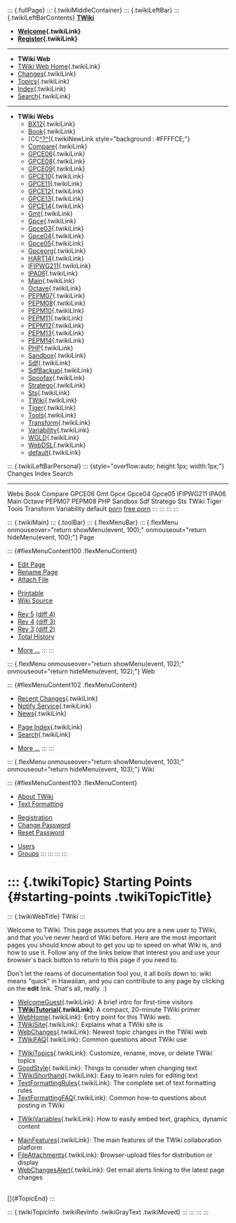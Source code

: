 ::: {.fullPage}
::: {.twikiMiddleContainer}
::: {.twikiLeftBar}
::: {.twikiLeftBarContents}
**[TWiki](http://TWiki.org/)**

-   **[Welcome](WelcomeGuest){.twikiLink}**
-   **[Register](TWikiRegistration){.twikiLink}**

------------------------------------------------------------------------

-   **TWiki Web**
-   [TWiki Web Home](WebHome){.twikiLink}
-   [Changes](WebChanges){.twikiLink}
-   [Topics](WebTopicList){.twikiLink}
-   [Index](WebIndex){.twikiLink}
-   [Search](WebSearch){.twikiLink}

------------------------------------------------------------------------

-   **TWiki Webs**
    -   [BX12](../BX12/WebHome){.twikiLink}
    -   [Book](../Book/WebHome){.twikiLink}
    -   [CC[^?^](http://www.program-transformation.org/edit/CC/WebHome?topicparent=TWiki.StartingPoints)]{.twikiNewLink
        style="background : #FFFFCE;"}
    -   [Compare](../Compare/WebHome){.twikiLink}
    -   [GPCE06](../GPCE06/WebHome){.twikiLink}
    -   [GPCE08](../GPCE08/WebHome){.twikiLink}
    -   [GPCE09](../GPCE09/WebHome){.twikiLink}
    -   [GPCE10](../GPCE10/WebHome){.twikiLink}
    -   [GPCE11](../GPCE11/WebHome){.twikiLink}
    -   [GPCE12](../GPCE12/WebHome){.twikiLink}
    -   [GPCE13](../GPCE13/WebHome){.twikiLink}
    -   [GPCE14](../GPCE14/WebHome){.twikiLink}
    -   [Gmt](../Gmt/WebHome){.twikiLink}
    -   [Gpce](../Gpce/WebHome){.twikiLink}
    -   [Gpce03](http://www.program-transformation.org/Gpce03/WebHome){.twikiLink}
    -   [Gpce04](../Gpce04/WebHome){.twikiLink}
    -   [Gpce05](../Gpce05/WebHome){.twikiLink}
    -   [Gpceorg](../Gpceorg/WebHome){.twikiLink}
    -   [HART14](../HART14/WebHome){.twikiLink}
    -   [IFIPWG211](http://www.program-transformation.org/IFIPWG211/WebHome){.twikiLink}
    -   [IPA06](../IPA06/WebHome){.twikiLink}
    -   [Main](../Main/WebHome){.twikiLink}
    -   [Octave](../Octave/WebHome){.twikiLink}
    -   [PEPM07](../PEPM07/WebHome){.twikiLink}
    -   [PEPM08](../PEPM08/WebHome){.twikiLink}
    -   [PEPM10](../PEPM10/WebHome){.twikiLink}
    -   [PEPM11](../PEPM11/WebHome){.twikiLink}
    -   [PEPM12](../PEPM12/WebHome){.twikiLink}
    -   [PEPM13](../PEPM13/WebHome){.twikiLink}
    -   [PEPM14](../PEPM14/WebHome){.twikiLink}
    -   [PHP](../PHP/WebHome){.twikiLink}
    -   [Sandbox](../Sandbox/WebHome){.twikiLink}
    -   [Sdf](../Sdf/WebHome){.twikiLink}
    -   [SdfBackup](../SdfBackup/WebHome){.twikiLink}
    -   [Spoofax](../Spoofax/WebHome){.twikiLink}
    -   [Stratego](../Stratego/WebHome){.twikiLink}
    -   [Sts](../Sts/WebHome){.twikiLink}
    -   [TWiki](WebHome){.twikiLink}
    -   [Tiger](../Tiger/WebHome){.twikiLink}
    -   [Tools](../Tools/WebHome){.twikiLink}
    -   [Transform](../Transform/WebHome){.twikiLink}
    -   [Variability](../Variability/WebHome){.twikiLink}
    -   [WGLD](../WGLD/WebHome){.twikiLink}
    -   [WebDSL](../WebDSL/WebHome){.twikiLink}
    -   [default](DefaultWebHome){.twikiLink}

::: {.twikiLeftBarPersonal}
::: {style="overflow:auto; height:1px; width:1px;"}
Changes Index Search

------------------------------------------------------------------------

Webs Book Compare GPCE06 Gmt Gpce Gpce04 Gpce05 IFIPWG211 IPA06 Main
Octave PEPM07 PEPM08 PHP Sandbox Sdf Stratego Sts TWiki Tiger Tools
Transform Variability default
[porn](http://www.estrategiavirtual.com/adult/) [free
porn](http://www.estrategiavirtual.com/free/)
:::
:::
:::
:::

::: {.twikiMain}
::: {.toolBar}
::: {.flexMenuBar}
::: {.flexMenu onmouseover="return showMenu(event, 100);" onmouseout="return hideMenu(event, 100);"}
Page

::: {#flexMenuContent100 .flexMenuContent}
-   [Edit
    Page](http://www.program-transformation.org/edit/TWiki/StartingPoints?t=1536826217)
-   [Rename
    Page](http://www.program-transformation.org/rename/TWiki/StartingPoints)
-   [Attach
    File](http://www.program-transformation.org/attach/TWiki/StartingPoints)

<!-- -->

-   [Printable](http://www.program-transformation.org/view/TWiki/StartingPoints?skin=print.pattern)
-   [Wiki
    Source](http://www.program-transformation.org/view/TWiki/StartingPoints?skin=text&raw=on&contenttype=text/plain)

<!-- -->

-   [Rev
    5](http://www.program-transformation.org/view/TWiki/StartingPoints?rev=1.5)
    [(diff 4)](http://www.program-transformation.org/rdiff/TWiki/StartingPoints?rev1=1.5&rev2=1.4)
-   [Rev
    4](http://www.program-transformation.org/view/TWiki/StartingPoints?rev=1.4)
    [(diff 3)](http://www.program-transformation.org/rdiff/TWiki/StartingPoints?rev1=1.4&rev2=1.3)
-   [Rev
    3](http://www.program-transformation.org/view/TWiki/StartingPoints?rev=1.3)
    [(diff 2)](http://www.program-transformation.org/rdiff/TWiki/StartingPoints?rev1=1.3&rev2=1.2)
-   [Total
    History](http://www.program-transformation.org/rdiff/TWiki/StartingPoints)

<!-- -->

-   [More
    \...](http://www.program-transformation.org/oops/TWiki/StartingPoints?template=oopsmore&param1=1.5&param2=1.5)
:::
:::

::: {.flexMenu onmouseover="return showMenu(event, 102);" onmouseout="return hideMenu(event, 102);"}
Web

::: {#flexMenuContent102 .flexMenuContent}
-   [Recent Changes](WebChanges){.twikiLink}
-   [Notify Service](WebNotify){.twikiLink}
-   [News](WebNews){.twikiLink}

<!-- -->

-   [Page Index](WebIndex){.twikiLink}
-   [Search](WebSearch){.twikiLink}

<!-- -->

-   [More
    \...](http://www.program-transformation.org/oops/TWiki/StartingPoints?template=oopsmore&param1=1.5&param2=1.5)
:::
:::

::: {.flexMenu onmouseover="return showMenu(event, 103);" onmouseout="return hideMenu(event, 103);"}
Wiki

::: {#flexMenuContent103 .flexMenuContent}
-   [About
    TWiki](http://www.program-transformation.org/view/TWiki/WebHome)
-   [Text
    Formatting](http://www.program-transformation.org/view/TWiki/TextFormattingRules)

<!-- -->

-   [Registration](http://www.program-transformation.org/view/TWiki/TWikiRegistration)
-   [Change
    Password](http://www.program-transformation.org/view/TWiki/ChangePassword)
-   [Reset
    Password](http://www.program-transformation.org/view/TWiki/ResetPassword)

<!-- -->

-   [Users](http://www.program-transformation.org/view/Main/TWikiUsers)
-   [Groups](http://www.program-transformation.org/view/Main/TWikiGroups)
:::
:::
:::
:::

::: {.twikiTopic}
Starting Points {#starting-points .twikiTopicTitle}
===============

::: {.twikiWebTitle}
TWiki
:::

Welcome to TWiki. This page assumes that you are a new user to TWiki,
and that you\'ve never heard of Wiki before. Here are the most important
pages you should know about to get you up to speed on what Wiki is, and
how to use it. Follow any of the links below that interest you and use
your browser\'s back button to return to this page if you need to.

Don\'t let the reams of documentation fool you, it all boils down to:
wiki means \"quick\" in Hawaiian, and you can contribute to any page by
clicking on the **edit** link. That\'s all, really. :)

-   [WelcomeGuest](WelcomeGuest){.twikiLink}: A brief intro for
    first-time visitors
-   **[TWikiTutorial](TWikiTutorial){.twikiLink}**: A compact, 20-minute
    TWiki primer
-   [WebHome](WebHome){.twikiLink}: Entry point for this TWiki web.
-   [TWikiSite](TWikiSite){.twikiLink}: Explains what a TWiki site is
-   [WebChanges](WebChanges){.twikiLink}: Newest topic changes in the
    TWiki web
-   [TWikiFAQ](TWikiFAQ){.twikiLink}: Common questions about TWiki use

<!-- -->

-   [TWikiTopics](TWikiTopics){.twikiLink}: Customize, rename, move, or
    delete TWiki topics
-   [GoodStyle](GoodStyle){.twikiLink}: Things to consider when changing
    text
-   [TWikiShorthand](TWikiShorthand){.twikiLink}: Easy to learn rules
    for editing text
-   [TextFormattingRules](TextFormattingRules){.twikiLink}: The complete
    set of text formatting rules
-   [TextFormattingFAQ](TextFormattingFAQ){.twikiLink}: Common how-to
    questions about posting in TWiki

<!-- -->

-   [TWikiVariables](TWikiVariables){.twikiLink}: How to easily embed
    text, graphics, dynamic content

<!-- -->

-   [MainFeatures](MainFeatures){.twikiLink}: The main features of the
    TWiki collaboration platform
-   [FileAttachments](FileAttachment){.twikiLink}: Browser-upload files
    for distribution or display
-   [WebChangesAlert](WebChangesAlert){.twikiLink}: Get email alerts
    linking to the latest page changes

\
[]{#TopicEnd}
:::

::: {.twikiTopicInfo .twikiRevInfo .twikiGrayText .twikiMoved}
:::
:::
:::
:::
